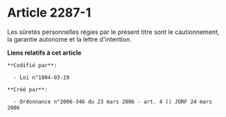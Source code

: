# Article 2287-1

Les sûretés personnelles régies par le présent titre sont le cautionnement, la garantie autonome et la lettre d'intention.

**Liens relatifs à cet article**

	**Codifié par**:

	  - Loi n°1804-03-19

	**Créé par**:

	  - Ordonnance n°2006-346 du 23 mars 2006 - art. 4 () JORF 24 mars 2006
